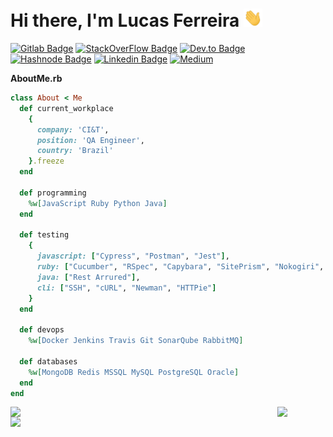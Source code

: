 # Hi there, I'm Lucas Ferreira <img src="https://raw.githubusercontent.com/ABSphreak/ABSphreak/master/gifs/Hi.gif" width="30px"> 

[![Gitlab Badge](https://img.shields.io/badge/gitlab-%2312100E.svg?&style=for-the-badge&logo=gitlab&logoColor=white)](https://gitlab.com/lflucasferreira)
[![StackOverFlow Badge](https://img.shields.io/badge/stackoverflow-%4CA143.svg?&style=for-the-badge&logo=stackoverflow&logoColor=white)](https://stackoverflow.com/users/13920529)
[![Dev.to Badge](https://img.shields.io/badge/dev.to-%2312100E.svg?&style=for-the-badge&logo=dev.to&logoColor=white)](https://dev.to/lflucasferreira)
[![Hashnode Badge](https://img.shields.io/badge/Hashnode-2962FF?style=for-the-badge&logo=hashnode&logoColor=white)](https://lucas.hashnode.dev/)
[![Linkedin Badge](https://img.shields.io/badge/linkedin-%230077B5.svg?&style=for-the-badge&logo=linkedin&logoColor=white)](https://linkedin.com/in/lflucasferreira)
[![Medium](https://img.shields.io/badge/medium-%03a57a.svg?&style=for-the-badge&logo=medium&logoColor=white)](https://medium.com/@lflucasferreira)

**AboutMe.rb**

```ruby
class About < Me
  def current_workplace
    {
      company: 'CI&T',
      position: 'QA Engineer',
      country: 'Brazil'
    }.freeze
  end
  
  def programming
    %w[JavaScript Ruby Python Java]
  end
  
  def testing
    {
      javascript: ["Cypress", "Postman", "Jest"],
      ruby: ["Cucumber", "RSpec", "Capybara", "SitePrism", "Nokogiri", "Faker", "FactoryBot", "HTTParty", "RestClient", "Appium"],
      java: ["Rest Arrured"],
      cli: ["SSH", "cURL", "Newman", "HTTPie"]
    }
  end
  
  def devops
    %w[Docker Jenkins Travis Git SonarQube RabbitMQ]
  
  def databases
    %w[MongoDB Redis MSSQL MySQL PostgreSQL Oracle]
  end
end
```

<img width="427px" align="left" src="https://github-readme-stats.vercel.app/api?username=lflucasferreira&theme=dark&show_icons=true&hide=stars,prs&count_private=true" />
<img width="300px" align="left" src="https://github-readme-stats.vercel.app/api/top-langs/?username=lflucasferreira&layout=compact&hide=html&theme=dark" />

![](https://visitor-badge.glitch.me/badge?page_id=lflucasferreira.lflucasferreira)
